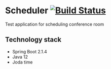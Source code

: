 # Scheduler [![Build Status](https://travis-ci.org/kovalevivan/scheduler.svg?branch=master)](https://travis-ci.org/kovalevivan/scheduler)
Test application for scheduling conference room

## Technology stack

* Spring Boot 2.1.4
* Java 12
* Joda time

